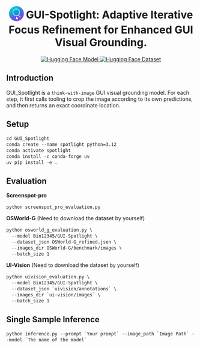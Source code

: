 <div align="center">
<h1 align="center">
  <sub>
    <img
      src="https://github.com/bin123apple/GUI_Spotlight/blob/main/asset/logo.png"
      alt="GUI Spotlight Logo"
      width="40"
    />
  </sub>
  GUI-Spotlight: Adaptive Iterative Focus Refinement for Enhanced GUI Visual Grounding.
</h1>

<a href="https://huggingface.co/Bin12345/GUI-Spotlight">
  <img
    src="https://img.shields.io/badge/HuggingFace-Model-yellow?logo=huggingface&logoColor=white&style=for-the-badge"
    alt="Hugging Face Model"
  />
</a>

<a href="https://huggingface.co/datasets/nuoxu1993/VG-RL-filter-dataset-hf">
  <img
    src="https://img.shields.io/badge/HuggingFace-Dataset-orange?logo=huggingface&logoColor=white&style=for-the-badge"
    alt="Hugging Face Dataset"
  />
</a>

</div>

## Introduction
GUI_Spotlight is a `think-with-image` GUI visual grounding model. For each step, it first calls tooling to crop the image according to its own predictions, and then returns an exact coordinate location.

## Setup

```
cd GUI_Spotlight
conda create --name spotlight python=3.12
conda activate spotlight
conda install -c conda-forge uv
uv pip install -e .
```

## Evaluation

**Screenspot-pro**
```
python screenspot_pro_evaluation.py
```

**OSWorld-G** (Need to download the dataset by yourself)
```
python osworld_g_evaluation.py \
  --model Bin12345/GUI-Spotlight \
  --dataset_json OSWorld-G_refined.json \
  --images_dir OSWorld-G/benchmark/images \
  --batch_size 1
```

**UI-Vision** (Need to download the dataset by yourself)
```
python uivision_evaluation.py \
  --model Bin12345/GUI-Spotlight \
  --dataset_json `uivision/annotations` \
  --images_dir `ui-vision/images` \
  --batch_size 1
```

## Single Sample Inference

```
python inference.py --prompt `Your prompt` --image_path `Image Path` --model `The name of the model`
```